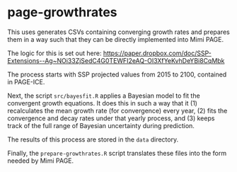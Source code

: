 # page-growthrates
This uses generates CSVs containing converging growth rates and prepares them in a way such that they can be directly implemented into Mimi PAGE.

The logic for this is set out here:
https://paper.dropbox.com/doc/SSP-Extensions--Ag~NOi33ZjSedC4G0TEWFI2eAQ-OI3XfYeKvhDeYBi8CqMbk

The process starts with SSP projected values from 2015 to 2100,
contained in PAGE-ICE.

Next, the script `src/bayesfit.R` applies a Bayesian model to fit the
convergent growth equations.  It does this in such a way that it (1)
recalculates the mean growth rate (for convergence) every year, (2)
fits the convergence and decay rates under that yearly process, and
(3) keeps track of the full range of Bayesian uncertainty during
prediction.

The results of this process are stored in the `data` directory.

Finally, the `prepare-growthrates.R` script translates these files
into the form needed by Mimi PAGE.

